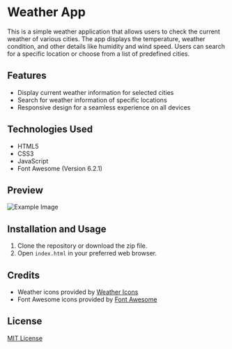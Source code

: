 # Weather App

This is a simple weather application that allows users to check the current weather of various cities. The app displays the temperature, weather condition, and other details like humidity and wind speed. Users can search for a specific location or choose from a list of predefined cities.

## Features

- Display current weather information for selected cities
- Search for weather information of specific locations
- Responsive design for a seamless experience on all devices

## Technologies Used

- HTML5
- CSS3
- JavaScript
- Font Awesome (Version 6.2.1)

## Preview

![Example Image](manila.jpg)

## Installation and Usage

1. Clone the repository or download the zip file.
2. Open `index.html` in your preferred web browser.

## Credits

- Weather icons provided by [Weather Icons](https://example.com/weather-icons)
- Font Awesome icons provided by [Font Awesome](https://fontawesome.com)

## License

[MIT License](LICENSE)
